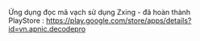 Ứng dụng đọc mã vạch sử dụng Zxing - đã hoàn thành <br />
PlayStore : https://play.google.com/store/apps/details?id=vn.apnic.decodepro
